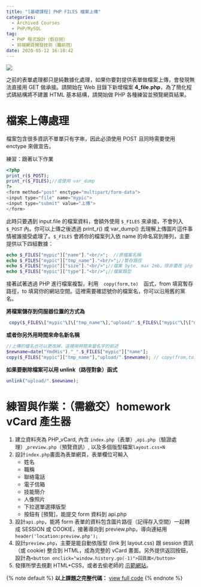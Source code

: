 ```yaml
---
title: "[基礎課程] PHP FILES 檔案上傳"
categories:
  - Archived Courses
  - PHP/MySQL
tag:
  - PHP 程式設計（假日班）
  - 前端網頁開發技術（職前班）
date: 2020-05-12 16:10:42
---
```

![](assets/images/banner/php.png)

之前的表單處理都只是純數據化處理，如果你要對提供表單做檔案上傳，會發現無法直接用 GET 做承接。請開始在 Web 目錄下新增檔案 **4_file.php**，為了簡化程式碼結構將不建置 HTML 基本結構，請開始做 PHP 各種練習並預覽網頁結果。

<!-- more -->

# 檔案上傳處理
檔案包含很多資訊不單單只有字串，因此必須使用 POST 且同時需要使用 enctype 來做宣告。

練習：跟著以下作業
```php
<?php
print_r($_POST);
print_r($_FILES);//或使用 var_dump
?>
<form method="post" enctype="multipart/form-data">
<input type="file" name="mypic">
<input type="submit" value="上傳">
</form>
```

此時只要遇到 input.file 的檔案資料，會額外使用 `$_FILES` 來承接，不會列入 `$_POST` 內。你可以上傳之後透過 print_r() 或 var_dump() 去理解上傳圖片這件事情被誰接受處理了。`$_FILES` 會將你的檔案列入依 name 的命名寫到陣列，主要提供以下四組數據：
```php
echo $_FILES["mypic"]["name"]."<br/>";	//原檔案名稱
echo $_FILES["mypic"]["tmp_name"]."<br/>";//暫存路徑
echo $_FILES["mypic"]["size"]."<br/>";//檔案 byte, max 2mb，除非要改 php 上傳限制
echo $_FILES["mypic"]["type"]."<br/>";//檔案類型
```

接著試著透過 PHP 進行檔案複製，利用　`copy(form,to)`　函式，from 填寫暫存路徑，to 填寫你的網站空間。這裡需要確認號你的檔案名，你可以沿用舊的黨名。

**將檔案儲存到伺服器位置的方式為**
```php
 copy($_FILES\["mypic"\]\["tmp_name"\],"upload/".$_FILES\["mypic"\]\["name"\]); // copy(from,to)
```

**或者你另外用時間來命名新名稱**
```php
//上傳的檔名也可以更改掉，這裡用時間來當名字的前述
$newname=date("YmdHis")."_".$_FILES["mypic"]["name"];
copy($_FILES["mypic"]["tmp_name"],"upload/".$newname); // copy(from,to)
```

**如果要刪除檔案可以用 unlink（路徑對象）函式**
```php
unlink("upload/".$newname);
```

# 練習與作業：（需繳交）homework vCard 產生器
1. 建立資料夾為 PHP_vCard, 內含 `index.php`（表單）,`api.php`（驗證處理）,`preview.php`（預覽資訊）, 以及多個版型檔案`layout.css×N`
2. 設計`index.php`畫面為表單網頁，表單欄位可輸入
   - 姓名
   - 職稱
   - 聯絡電話
   - 電子信箱
   - 技能簡介
   - 人像照片
   - 下拉選單選擇版型
   - 按鈕有 [預覽]，能提交 form 資料到 api.php
3. 設計`api.php`，能將 form 表單的資料包含圖片路徑（記得存入空間）一起轉成 SESSION 或 COOKIE，接著導向到 preview.php。導向連結用`header('location:preview.php');`
4. 設計`preview.php`，主要是能自動依版型 (link 到 layout.css) 跟 session 資訊（或 cookie) 整合到 HTML，成為完整的 vCard 畫面。另外提供返回按鈕，設計為`<button onclick="window.history.go(-1)">回頁面</button>`
5. 發揮所學去規劃 HTML+CSS，或者去偷老師的 [示範網站](https://phpdemo.lokiwebs.com/ch6_hw/)。

{% note default %}
**以上課題之完整代碼：** [view full code](https://gist.github.com/summer10920/d271a5797f3091a75f933f0d88ec6424)
{% endnote %}